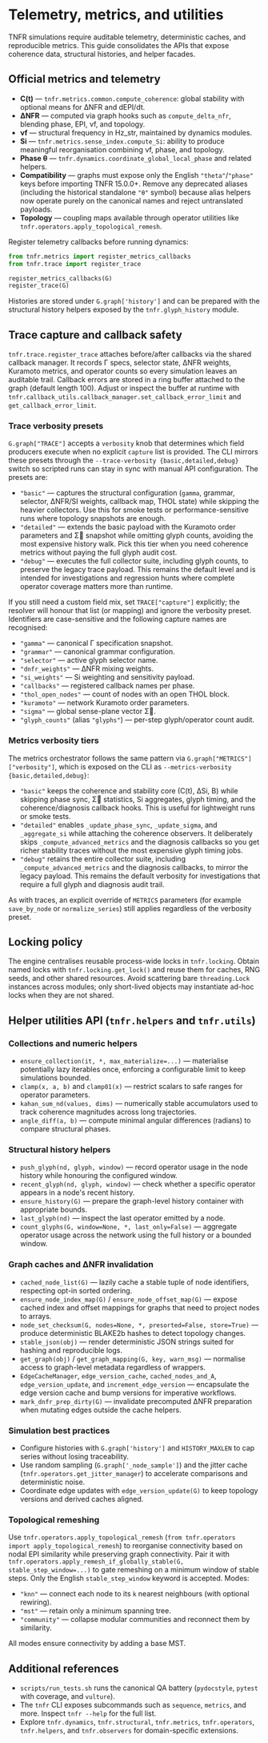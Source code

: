 # Telemetry, metrics, and utilities

TNFR simulations require auditable telemetry, deterministic caches, and reproducible metrics.
This guide consolidates the APIs that expose coherence data, structural histories, and helper
facades.

## Official metrics and telemetry

- **C(t)** — `tnfr.metrics.common.compute_coherence`: global stability with optional means for
  ΔNFR and dEPI/dt.
- **ΔNFR** — computed via graph hooks such as `compute_delta_nfr`, blending phase, EPI, νf, and
  topology.
- **νf** — structural frequency in Hz_str, maintained by dynamics modules.
- **Si** — `tnfr.metrics.sense_index.compute_Si`: ability to produce meaningful reorganisation
  combining νf, phase, and topology.
- **Phase θ** — `tnfr.dynamics.coordinate_global_local_phase` and related helpers.
- **Compatibility** — graphs must expose only the English ``"theta"``/``"phase"``
  keys before importing TNFR 15.0.0+. Remove any deprecated aliases (including
  the historical standalone ``"θ"`` symbol) because alias helpers now operate
  purely on the canonical names and reject untranslated payloads.
- **Topology** — coupling maps available through operator utilities like
  `tnfr.operators.apply_topological_remesh`.

Register telemetry callbacks before running dynamics:

```python
from tnfr.metrics import register_metrics_callbacks
from tnfr.trace import register_trace

register_metrics_callbacks(G)
register_trace(G)
```

Histories are stored under `G.graph['history']` and can be prepared with the structural history
helpers exposed by the `tnfr.glyph_history` module.

## Trace capture and callback safety

`tnfr.trace.register_trace` attaches before/after callbacks via the shared callback manager.
It records Γ specs, selector state, ΔNFR weights, Kuramoto metrics, and operator counts so every
simulation leaves an auditable trail. Callback errors are stored in a ring buffer attached to
the graph (default length 100). Adjust or inspect the buffer at runtime with
`tnfr.callback_utils.callback_manager.set_callback_error_limit` and
`get_callback_error_limit`.

### Trace verbosity presets

`G.graph["TRACE"]` accepts a `verbosity` knob that determines which field producers execute when
no explicit `capture` list is provided. The CLI mirrors these presets through the
`--trace-verbosity {basic,detailed,debug}` switch so scripted runs can stay in sync with
manual API configuration. The presets are:

- `"basic"` — captures the structural configuration (`gamma`, grammar, selector, ΔNFR/SI weights,
  callback map, THOL state) while skipping the heavier collectors. Use this for smoke tests or
  performance-sensitive runs where topology snapshots are enough.
- `"detailed"` — extends the basic payload with the Kuramoto order parameters and Σ⃗ snapshot while
  omitting glyph counts, avoiding the most expensive history walk. Pick this tier when you need
  coherence metrics without paying the full glyph audit cost.
- `"debug"` — executes the full collector suite, including glyph counts, to preserve the legacy
  trace payload. This remains the default level and is intended for investigations and regression
  hunts where complete operator coverage matters more than runtime.

If you still need a custom field mix, set `TRACE["capture"]` explicitly; the resolver will honour
that list (or mapping) and ignore the verbosity preset. Identifiers are case-sensitive and the
following capture names are recognised:

- `"gamma"` — canonical Γ specification snapshot.
- `"grammar"` — canonical grammar configuration.
- `"selector"` — active glyph selector name.
- `"dnfr_weights"` — ΔNFR mixing weights.
- `"si_weights"` — Si weighting and sensitivity payload.
- `"callbacks"` — registered callback names per phase.
- `"thol_open_nodes"` — count of nodes with an open THOL block.
- `"kuramoto"` — network Kuramoto order parameters.
- `"sigma"` — global sense-plane vector Σ⃗.
- `"glyph_counts"` (alias `"glyphs"`) — per-step glyph/operator count audit.

### Metrics verbosity tiers

The metrics orchestrator follows the same pattern via `G.graph["METRICS"]["verbosity"]`,
which is exposed on the CLI as `--metrics-verbosity {basic,detailed,debug}`:

- `"basic"` keeps the coherence and stability core (C(t), ΔSi, B) while skipping phase sync,
  Σ⃗ statistics, Si aggregates, glyph timing, and the coherence/diagnosis callback hooks. This is
  useful for lightweight runs or smoke tests.
- `"detailed"` enables `_update_phase_sync`, `_update_sigma`, and `_aggregate_si` while attaching
  the coherence observers. It deliberately skips `_compute_advanced_metrics` and the diagnosis
  callbacks so you get richer stability traces without the most expensive glyph timing jobs.
- `"debug"` retains the entire collector suite, including `_compute_advanced_metrics` and the
  diagnosis callbacks, to mirror the legacy payload. This remains the default verbosity for
  investigations that require a full glyph and diagnosis audit trail.

As with traces, an explicit override of `METRICS` parameters (for example `save_by_node` or
`normalize_series`) still applies regardless of the verbosity preset.

## Locking policy

The engine centralises reusable process-wide locks in `tnfr.locking`. Obtain named locks with
`tnfr.locking.get_lock()` and reuse them for caches, RNG seeds, and other shared resources.
Avoid scattering bare `threading.Lock` instances across modules; only short-lived objects may
instantiate ad-hoc locks when they are not shared.

## Helper utilities API (`tnfr.helpers` and `tnfr.utils`)

### Collections and numeric helpers

- `ensure_collection(it, *, max_materialize=...)` — materialise potentially lazy iterables
  once, enforcing a configurable limit to keep simulations bounded.
- `clamp(x, a, b)` and `clamp01(x)` — restrict scalars to safe ranges for operator parameters.
- `kahan_sum_nd(values, dims)` — numerically stable accumulators used to track coherence
  magnitudes across long trajectories.
- `angle_diff(a, b)` — compute minimal angular differences (radians) to compare structural
  phases.

### Structural history helpers

- `push_glyph(nd, glyph, window)` — record operator usage in the node history while honouring
  the configured window.
- `recent_glyph(nd, glyph, window)` — check whether a specific operator appears in a node's
  recent history.
- `ensure_history(G)` — prepare the graph-level history container with appropriate bounds.
- `last_glyph(nd)` — inspect the last operator emitted by a node.
- `count_glyphs(G, window=None, *, last_only=False)` — aggregate operator usage across the
  network using the full history or a bounded window.

### Graph caches and ΔNFR invalidation

- `cached_node_list(G)` — lazily cache a stable tuple of node identifiers, respecting opt-in
  sorted ordering.
- `ensure_node_index_map(G)` / `ensure_node_offset_map(G)` — expose cached index and offset
  mappings for graphs that need to project nodes to arrays.
- `node_set_checksum(G, nodes=None, *, presorted=False, store=True)` — produce deterministic
  BLAKE2b hashes to detect topology changes.
- `stable_json(obj)` — render deterministic JSON strings suited for hashing and reproducible
  logs.
- `get_graph(obj)` / `get_graph_mapping(G, key, warn_msg)` — normalise access to graph-level
  metadata regardless of wrappers.
- `EdgeCacheManager`, `edge_version_cache`, `cached_nodes_and_A`, `edge_version_update`, and
  `increment_edge_version` — encapsulate the edge version cache and bump versions for
  imperative workflows.
- `mark_dnfr_prep_dirty(G)` — invalidate precomputed ΔNFR preparation when mutating edges
  outside the cache helpers.

### Simulation best practices

- Configure histories with `G.graph['history']` and `HISTORY_MAXLEN` to cap series without
  losing traceability.
- Use random sampling (`G.graph['_node_sample']`) and the jitter cache
  (`tnfr.operators.get_jitter_manager`) to accelerate comparisons and deterministic noise.
- Coordinate edge updates with `edge_version_update(G)` to keep topology versions and derived
  caches aligned.

### Topological remeshing

Use `tnfr.operators.apply_topological_remesh` (`from tnfr.operators import
apply_topological_remesh`) to reorganise connectivity based on nodal EPI similarity while
preserving graph connectivity. Pair it with
`tnfr.operators.apply_remesh_if_globally_stable(G, stable_step_window=...)` to gate
remeshing on a minimum window of stable steps. Only the English
`stable_step_window` keyword is accepted.
Modes:

- `"knn"` — connect each node to its `k` nearest neighbours (with optional rewiring).
- `"mst"` — retain only a minimum spanning tree.
- `"community"` — collapse modular communities and reconnect them by similarity.

All modes ensure connectivity by adding a base MST.

## Additional references

- `scripts/run_tests.sh` runs the canonical QA battery (`pydocstyle`, `pytest` with coverage,
  and `vulture`).
- The `tnfr` CLI exposes subcommands such as `sequence`, `metrics`, and more. Inspect `tnfr
  --help` for the full list.
- Explore `tnfr.dynamics`, `tnfr.structural`, `tnfr.metrics`, `tnfr.operators`, `tnfr.helpers`,
  and `tnfr.observers` for domain-specific extensions.

